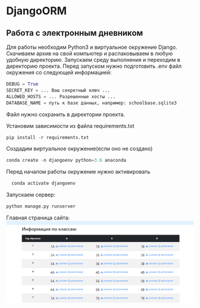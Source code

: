 # DjangoORM
## Работа с электронным дневником

Для работы необходим Python3 и виртуальное окружение Django.
Скачиваем архив на свой компьютер и распаковываем в любую удобную директорию.
Запускаем среду выполнения и переходим в директорию проекта.
Перед запуском нужно подготовить .env файл окружения со следующей информацией:
```Python
DEBUG = True
SECRET_KEY = ... Ваш секретный ключ ...
ALLOWED_HOSTS = ... Разрешенные хосты ...
DATABASE_NAME = путь к базе данных, например: schoolbase.sqlite3
```
Файл нужно сохранить в директории проекта.

Установим зависимости из файла requirements.txt
```Python
pip install -r requirements.txt
```
Создадим виртуальное окружение(если оно не создано)
```Python
conda create -n djangoenv python=3.6 anaconda 
```
Перед началом работы окружение нужно активировать
```Python
  conda activate djangoenv
```
Запускаем сервер:
``` Python 
python manage.py runserver
```
Главная страница сайта:
![](https://github.com/atskayasatana/Images/blob/main/schoolkids.png "Главная страница")



